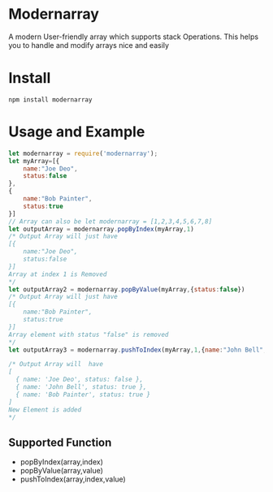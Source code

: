 # Modernarray
A modern User-friendly array which supports stack Operations. This helps you to handle and modify arrays nice and easily 


# Install

    npm install modernarray


# Usage and Example

``` javascript
let modernarray = require('modernarray');
let myArray=[{
    name:"Joe Deo",
    status:false
},
{
    name:"Bob Painter",
    status:true
}]
// Array can also be let modernarray = [1,2,3,4,5,6,7,8]
let outputArray = modernarray.popByIndex(myArray,1)
/* Output Array will just have 
[{
    name:"Joe Deo",
    status:false
}]
Array at index 1 is Removed
*/
let outputArray2 = modernarray.popByValue(myArray,{status:false})
/* Output Array will just have 
[{
    name:"Bob Painter",
    status:true
}]
Array element with status "false" is removed 
*/
let outputArray3 = modernarray.pushToIndex(myArray,1,{name:"John Bell",status:true})

/* Output Array will  have 
[
  { name: 'Joe Deo', status: false },
  { name: 'John Bell', status: true },
  { name: 'Bob Painter', status: true }
]
New Element is added
*/
```
## Supported Function
* popByIndex(array,index)
* popByValue(array,value)
* pushToIndex(array,index,value)



